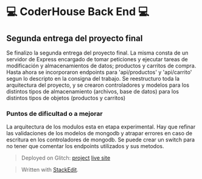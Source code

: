
 # 💻 CoderHouse Back End 💻 # 

## Segunda entrega del proyecto final ##

Se finalizo la segunda entrega del proyecto final. La misma consta de un servidor de Express encargado de tomar peticiones y ejecutar tareas de modificación y almacenamientos de datos; productos y carritos de compra. 
Hasta ahora se incorporaron endpoints para 'api/productos' y 'api/carrito' segun lo descripto en la consigna del trabajo.
Se reestructuro toda la arquitectura del proyecto, y se crearon controladores y modelos para los distintos tipos de almacenamiento (archivos, base de datos) para los distintos tipos de objetos (productos y carritos) 

### Puntos de dificultad o a mejorar ###
La arquitectura de los modulos esta en etapa experimental. Hay que refinar las validaciones de los modelos de mongodb y atrapar errores en caso de escritura en los controladores de mongodb. Se puede crear un switch para no tener que comentar los endpoints utilizados y sus metodos.

> Deployed on Glitch: [project](https://glitch.com/edit/#!/twilight-lizard-hook/) [live site](https://twilight-lizard-hook.glitch.me/)

> Written with [StackEdit](https://stackedit.io/).